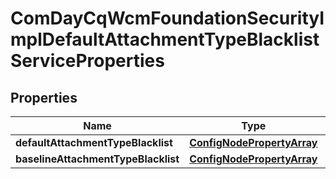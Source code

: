 

# ComDayCqWcmFoundationSecurityImplDefaultAttachmentTypeBlacklistServiceProperties

## Properties

Name | Type | Description | Notes
------------ | ------------- | ------------- | -------------
**defaultAttachmentTypeBlacklist** | [**ConfigNodePropertyArray**](ConfigNodePropertyArray.md) |  |  [optional]
**baselineAttachmentTypeBlacklist** | [**ConfigNodePropertyArray**](ConfigNodePropertyArray.md) |  |  [optional]



